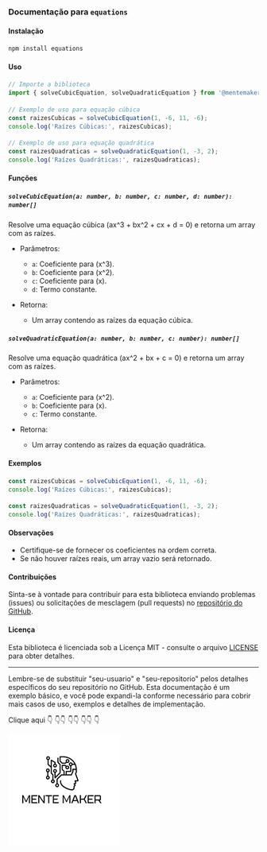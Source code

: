### Documentação para `equations`

#### Instalação

```bash
npm install equations
```

#### Uso

```typescript
// Importe a biblioteca
import { solveCubicEquation, solveQuadraticEquation } from '@mentemaker/equations';

// Exemplo de uso para equação cúbica
const raizesCubicas = solveCubicEquation(1, -6, 11, -6);
console.log('Raízes Cúbicas:', raizesCubicas);

// Exemplo de uso para equação quadrática
const raizesQuadraticas = solveQuadraticEquation(1, -3, 2);
console.log('Raízes Quadráticas:', raizesQuadraticas);
```

#### Funções

##### `solveCubicEquation(a: number, b: number, c: number, d: number): number[]`

Resolve uma equação cúbica \(ax^3 + bx^2 + cx + d = 0\) e retorna um array com as raízes.

- Parâmetros:
  - `a`: Coeficiente para \(x^3\).
  - `b`: Coeficiente para \(x^2\).
  - `c`: Coeficiente para \(x\).
  - `d`: Termo constante.

- Retorna:
  - Um array contendo as raízes da equação cúbica.

##### `solveQuadraticEquation(a: number, b: number, c: number): number[]`

Resolve uma equação quadrática \(ax^2 + bx + c = 0\) e retorna um array com as raízes.

- Parâmetros:
  - `a`: Coeficiente para \(x^2\).
  - `b`: Coeficiente para \(x\).
  - `c`: Termo constante.

- Retorna:
  - Um array contendo as raízes da equação quadrática.

#### Exemplos

```typescript
const raizesCubicas = solveCubicEquation(1, -6, 11, -6);
console.log('Raízes Cúbicas:', raizesCubicas);

const raizesQuadraticas = solveQuadraticEquation(1, -3, 2);
console.log('Raízes Quadráticas:', raizesQuadraticas);
```

#### Observações

- Certifique-se de fornecer os coeficientes na ordem correta.
- Se não houver raízes reais, um array vazio será retornado.

#### Contribuições

Sinta-se à vontade para contribuir para esta biblioteca enviando problemas (issues) ou solicitações de mesclagem (pull requests) no [repositório do GitHub](https://github.com/Makerjunior/equations).

#### Licença

Esta biblioteca é licenciada sob a Licença MIT - consulte o arquivo [LICENSE](https://github.com/seu-usuario/seu-repositorio/blob/main/LICENSE) para obter detalhes.

---

Lembre-se de substituir "seu-usuario" e "seu-repositorio" pelos detalhes específicos do seu repositório no GitHub. Esta documentação é um exemplo básico, e você pode expandi-la conforme necessário para cobrir mais casos de uso, exemplos e detalhes de implementação.

Clique aqui 👇 :point_down:👇 :point_down:👇 :point_down:👇 :point_down:


[![Mente Maker](logo.png)](https://www.youtube.com/channel/UCdHR_M4vqK1rtKo56RMQ9tQ)

